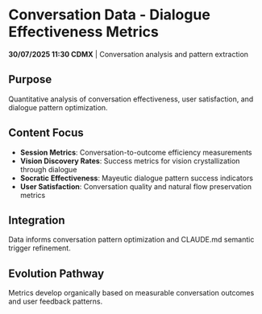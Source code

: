 # Conversation Data - Dialogue Effectiveness Metrics

**30/07/2025 11:30 CDMX** | Conversation analysis and pattern extraction

## Purpose
Quantitative analysis of conversation effectiveness, user satisfaction, and dialogue pattern optimization.

## Content Focus
- **Session Metrics**: Conversation-to-outcome efficiency measurements
- **Vision Discovery Rates**: Success metrics for vision crystallization through dialogue
- **Socratic Effectiveness**: Mayeutic dialogue pattern success indicators
- **User Satisfaction**: Conversation quality and natural flow preservation metrics

## Integration
Data informs conversation pattern optimization and CLAUDE.md semantic trigger refinement.

## Evolution Pathway
Metrics develop organically based on measurable conversation outcomes and user feedback patterns.